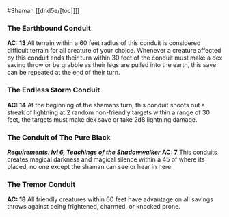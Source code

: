 #Shaman
[[dnd5e/[toc\|]]]
### The Earthbound Conduit
**AC: 13**
All terrain within a 60 feet radius of this conduit is considered difficult terrain for all creature of your choice. Whenever a creature affected by this conduit ends their turn within 30 feet of the conduit must make a dex saving throw or be grabble as their legs are pulled into the earth, this save can be repeated at the end of their turn.

### The Endless Storm Conduit
**AC: 14**
At the beginning of the shamans turn, this conduit shoots out a streak of lightning at 2 random non-friendly targets within a range of 30 feet, the targets must make dex save or take 2d8 lightning damage.

### The Conduit of The Pure Black
***Requirements: lvl 6, Teachings of the Shadowwalker***
**AC: 7**
This conduits creates magical darkness and magical silence within a 45 of where its placed, no one except the shaman can see or hear in here

### The Tremor Conduit
**AC: 18**
All friendly creatures within 60 feet have advantage on all savings throws against being frightened, charmed, or knocked prone.